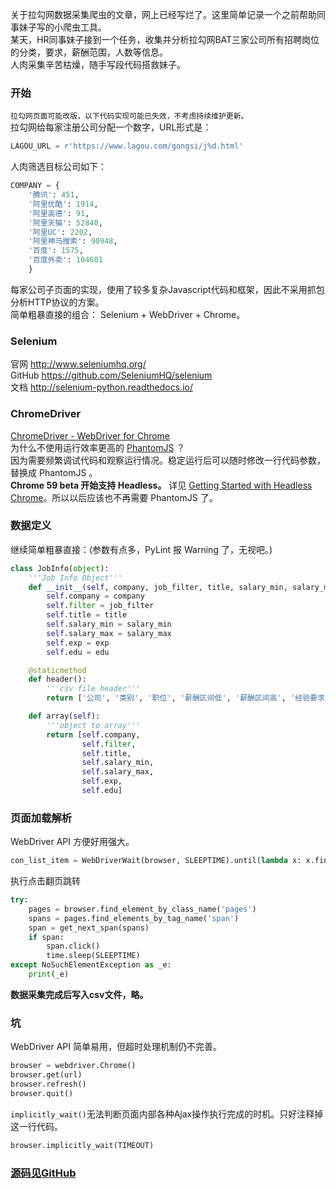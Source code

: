 关于拉勾网数据采集爬虫的文章，网上已经写烂了。这里简单记录一个之前帮助同事妹子写的小爬虫工具。  
某天，HR同事妹子接到一个任务，收集并分析拉勾网BAT三家公司所有招聘岗位的分类，要求，薪酬范围，人数等信息。  
人肉采集辛苦枯燥，随手写段代码搭救妹子。  
### 开始
``拉勾网页面可能改版，以下代码实现可能已失效，不考虑持续维护更新。``  
拉勾网给每家注册公司分配一个数字，URL形式是：  
```Python
LAGOU_URL = r'https://www.lagou.com/gongsi/j%d.html'
```
人肉筛选目标公司如下：  
```Python
COMPANY = {
    '腾讯': 451,
    '阿里优酷': 1914,
    '阿里高德': 91,
    '阿里天猫': 52840,
    '阿里UC': 2202,
    '阿里神马搜索': 90948,
    '百度': 1575,
    '百度外卖': 104601
    }
```
每家公司子页面的实现，使用了较多复杂Javascript代码和框架，因此不采用抓包分析HTTP协议的方案。  
简单粗暴直接的组合： Selenium + WebDriver + Chrome。  
### Selenium
官网 http://www.seleniumhq.org/  
GitHub https://github.com/SeleniumHQ/selenium  
文档 http://selenium-python.readthedocs.io/  

### ChromeDriver
[ChromeDriver - WebDriver for Chrome](https://sites.google.com/a/chromium.org/chromedriver/)  
为什么不使用运行效率更高的 [PhantomJS](http://phantomjs.org/) ？  
因为需要频繁调试代码和观察运行情况。稳定运行后可以随时修改一行代码参数，替换成 PhantomJS 。  
**Chrome 59 beta 开始支持 Headless。** 详见 [Getting Started with Headless Chrome](https://developers.google.com/web/updates/2017/04/headless-chrome)。所以以后应该也不再需要 PhantomJS 了。  

### 数据定义
继续简单粗暴直接：(参数有点多，PyLint 报 Warning 了，无视吧。)  
```Python
class JobInfo(object):
    '''Job Info Object'''
    def __init__(self, company, job_filter, title, salary_min, salary_max, exp, edu):
        self.company = company
        self.filter = job_filter
        self.title = title
        self.salary_min = salary_min
        self.salary_max = salary_max
        self.exp = exp
        self.edu = edu

    @staticmethod
    def header():
        '''csv file header'''
        return ['公司', '类别', '职位', '薪酬区间低', '薪酬区间高', '经验要求', '学历要求']

    def array(self):
        '''object to array'''
        return [self.company,
                self.filter,
                self.title,
                self.salary_min,
                self.salary_max,
                self.exp,
                self.edu]
```

### 页面加载解析
WebDriver API 方便好用强大。  
```Python
con_list_item = WebDriverWait(browser, SLEEPTIME).until(lambda x: x.find_elements_by_class_name('con_list_item'))
```
执行点击翻页跳转
```Python
try:
    pages = browser.find_element_by_class_name('pages')
    spans = pages.find_elements_by_tag_name('span')
    span = get_next_span(spans)
    if span:
        span.click()
        time.sleep(SLEEPTIME)
except NoSuchElementException as _e:
    print(_e)
```

**数据采集完成后写入csv文件，略。**  
### 坑
WebDriver API 简单易用，但超时处理机制仍不完善。  
```Python
browser = webdriver.Chrome()
browser.get(url)
browser.refresh()
browser.quit()
```
`implicitly_wait()`无法判断页面内部各种Ajax操作执行完成的时机。只好注释掉这一行代码。
```Python
browser.implicitly_wait(TIMEOUT)
```

### [源码见GitHub](https://github.com/9468305/script/tree/master/lagou)
